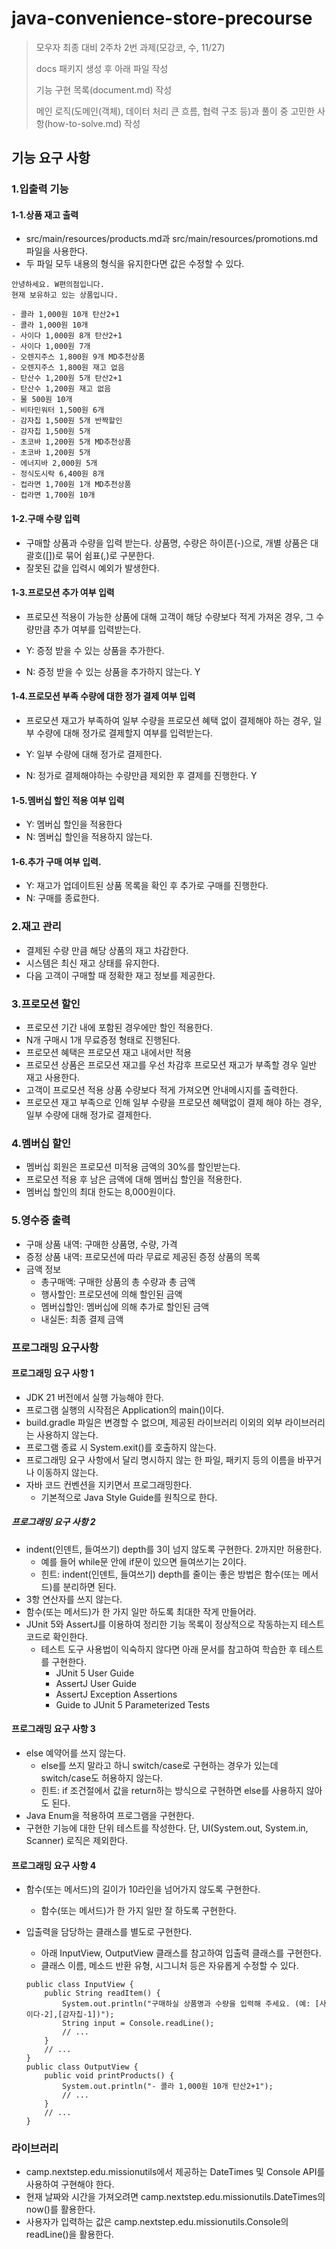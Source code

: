 # java-convenience-store-precourse

>모우자 최종 대비 2주차 2번 과제(모강코, 수, 11/27)
>
>docs 패키지 생성 후 아래 파일 작성
>
>기능 구현 목록(document.md) 작성
>
>메인 로직(도메인(객체), 데이터 처리 큰 흐름, 협력 구조 등)과 풀이 중 고민한 사항(how-to-solve.md) 작성


## 기능 요구 사항

### 1.입출력 기능

#### 1-1.상품 재고 출력
- src/main/resources/products.md과 
  src/main/resources/promotions.md 파일을 사용한다.
- 두 파일 모두 내용의 형식을 유지한다면 값은 수정할 수 있다.
```
안녕하세요. W편의점입니다.
현재 보유하고 있는 상품입니다.

- 콜라 1,000원 10개 탄산2+1
- 콜라 1,000원 10개
- 사이다 1,000원 8개 탄산2+1
- 사이다 1,000원 7개
- 오렌지주스 1,800원 9개 MD추천상품
- 오렌지주스 1,800원 재고 없음
- 탄산수 1,200원 5개 탄산2+1
- 탄산수 1,200원 재고 없음
- 물 500원 10개
- 비타민워터 1,500원 6개
- 감자칩 1,500원 5개 반짝할인
- 감자칩 1,500원 5개
- 초코바 1,200원 5개 MD추천상품
- 초코바 1,200원 5개
- 에너지바 2,000원 5개
- 정식도시락 6,400원 8개
- 컵라면 1,700원 1개 MD추천상품
- 컵라면 1,700원 10개

```

#### 1-2.구매 수량 입력
- 구매할 상품과 수량을 입력 받는다. 상품명, 수량은 하이픈(-)으로, 개별 상품은 대괄호([])로 묶어 쉼표(,)로 구분한다.
- 잘못된 값을 입력시 예외가 발생한다.

#### 1-3.프로모션 추가 여부 입력
- 프로모션 적용이 가능한 상품에 대해 고객이 해당 수량보다 적게 가져온 경우, 그 수량만큼 추가 여부를 입력받는다.

- Y: 증정 받을 수 있는 상품을 추가한다.
- N: 증정 받을 수 있는 상품을 추가하지 않는다. Y

#### 1-4.프로모션 부족 수량에 대한 정가 결제 여부 입력
- 프로모션 재고가 부족하여 일부 수량을 프로모션 혜택 없이 결제해야 하는 경우, 일부 수량에 대해 정가로 결제할지 여부를 입력받는다.

- Y: 일부 수량에 대해 정가로 결제한다.
- N: 정가로 결제해야하는 수량만큼 제외한 후 결제를 진행한다. Y

#### 1-5.멤버십 할인 적용 여부 입력
- Y: 멤버십 할인을 적용한다
- N: 멤버십 할인을 적용하지 않는다. 

#### 1-6.추가 구매 여부 입력.
- Y: 재고가 업데이트된 상품 목록을 확인 후 추가로 구매를 진행한다.
- N: 구매를 종료한다. 

### 2.재고 관리
- 결제된 수량 만큼 해당 상품의 재고 차감한다.
- 시스템은 최신 재고 상태를 유지한다.
- 다음 고객이 구매할 때 정확한 재고 정보를 제공한다.

### 3.프로모션 할인
- 프로모션 기간 내에 포함된 경우에만 할인 적용한다.
- N개 구매시 1개 무료증정 형태로 진행된다.
- 프로모션 혜택은 프로모션 재고 내에서만 적용
- 프로모션 상품은 프로모션 재고를 우선 차감후 프로모션 재고가 부족할 경우 일반 재고 사용한다.
- 고객이 프로모션 적용 상품 수량보다 적게 가져오면 안내메시지를 출력한다.
- 프로모션 재고 부족으로 인해 일부 수량을 프로모션 혜택없이 결제 해야 하는 경우, 일부 수량에 대해 정가로 결제한다.

### 4.멤버십 할인
- 멤버십 회원은 프로모션 미적용 금액의 30%를 할인받는다.
- 프로모션 적용 후 남은 금액에 대해 멤버십 할인을 적용한다.
- 멤버십 할인의 최대 한도는 8,000원이다.

### 5.영수증 출력
- 구매 상품 내역: 구매한 상품명, 수량, 가격
- 증정 상품 내역: 프로모션에 따라 무료로 제공된 증정 상품의 목록
- 금액 정보
  - 총구매액: 구매한 상품의 총 수량과 총 금액
  - 행사할인: 프로모션에 의해 할인된 금액
  - 멤버십할인: 멤버십에 의해 추가로 할인된 금액
  - 내실돈: 최종 결제 금액

### 프로그래밍 요구사항

#### 프로그래밍 요구 사항 1

- JDK 21 버전에서 실행 가능해야 한다.
- 프로그램 실행의 시작점은 Application의 main()이다.
- build.gradle 파일은 변경할 수 없으며, 제공된 라이브러리 이외의 외부 라이브러리는 사용하지 않는다.
- 프로그램 종료 시 System.exit()를 호출하지 않는다.
- 프로그래밍 요구 사항에서 달리 명시하지 않는 한 파일, 패키지 등의 이름을 바꾸거나 이동하지 않는다.
- 자바 코드 컨벤션을 지키면서 프로그래밍한다.
	- 기본적으로 Java Style Guide를 원칙으로 한다.

##### 프로그래밍 요구 사항 2

* indent(인덴트, 들여쓰기) depth를 3이 넘지 않도록 구현한다. 2까지만 허용한다.
	* 예를 들어 while문 안에 if문이 있으면 들여쓰기는 2이다.
	* 힌트: indent(인덴트, 들여쓰기) depth를 줄이는 좋은 방법은 함수(또는 메서드)를 분리하면 된다.
* 3항 연산자를 쓰지 않는다.
* 함수(또는 메서드)가 한 가지 일만 하도록 최대한 작게 만들어라.
* JUnit 5와 AssertJ를 이용하여 정리한 기능 목록이 정상적으로 작동하는지 테스트 코드로 확인한다.
	* 테스트 도구 사용법이 익숙하지 않다면 아래 문서를 참고하여 학습한 후 테스트를 구현한다.
		* JUnit 5 User Guide
		* AssertJ User Guide
		* AssertJ Exception Assertions
		* Guide to JUnit 5 Parameterized Tests

#### 프로그래밍 요구 사항 3

- else 예약어를 쓰지 않는다.
	- else를 쓰지 말라고 하니 switch/case로 구현하는 경우가 있는데 switch/case도 허용하지 않는다.
	- 힌트: if 조건절에서 값을 return하는 방식으로 구현하면 else를 사용하지 않아도 된다.
- Java Enum을 적용하여 프로그램을 구현한다.
- 구현한 기능에 대한 단위 테스트를 작성한다. 단, UI(System.out, System.in, Scanner) 로직은 제외한다.

#### 프로그래밍 요구 사항 4

- 함수(또는 메서드)의 길이가 10라인을 넘어가지 않도록 구현한다.
	- 함수(또는 메서드)가 한 가지 일만 잘 하도록 구현한다.
- 입출력을 담당하는 클래스를 별도로 구현한다.
	- 아래 InputView, OutputView 클래스를 참고하여 입출력 클래스를 구현한다.
	- 클래스 이름, 메소드 반환 유형, 시그니처 등은 자유롭게 수정할 수 있다.

  ```
  public class InputView {
	  public String readItem() {
		  System.out.println("구매하실 상품명과 수량을 입력해 주세요. (예: [사이다-2],[감자칩-1])");
		  String input = Console.readLine();    
		  // ...
	  }
	  // ...
  }
  public class OutputView {
	  public void printProducts() {
		  System.out.println("- 콜라 1,000원 10개 탄산2+1");
		  // ...
	  }
	  // ...
  }
  ```

### 라이브러리

- camp.nextstep.edu.missionutils에서 제공하는 DateTimes 및 Console API를 사용하여 구현해야 한다.
- 현재 날짜와 시간을 가져오려면 camp.nextstep.edu.missionutils.DateTimes의 now()를 활용한다.
- 사용자가 입력하는 값은 camp.nextstep.edu.missionutils.Console의 readLine()을 활용한다.
